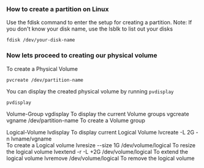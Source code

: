 <h3> How to create a partition on Linux </h3>


Use the fdisk command to enter the setup for creating a partition. 
Note: If you don't know your disk name, use the lsblk to list out your disks

```
fdisk /dev/your-disk-name
```


<h3> Now lets proceed to creating our physical volume </h3>

To create a Physical Volume
```
pvcreate /dev/partition-name
```

You can display the created physical volume by running  ```pvdisplay```
```
pvdisplay
```






Volume-Group
vgdisplay
To display the current Volume groups
vgcreate vgname /dev/partition-name
To create a Volume group


Logical-Volume
lvdisplay
To display current Logical Volume
lvcreate -L 2G -n lvname/vgname  
To create a Logical volume 
lvresize --size 1G /dev/volume/logical
To resize the logical volume
lvextend -r -L +2G /dev/volume/logical
To extend the logical volume 
lvremove /dev/volume/logical
To remove the logical volume
